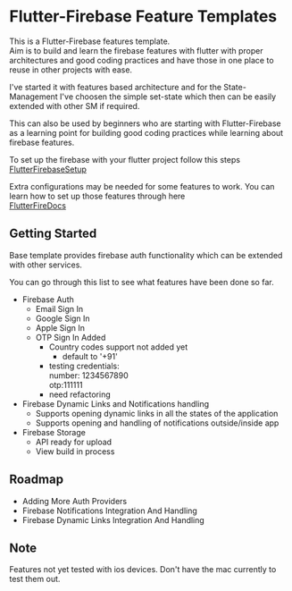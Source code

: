 # Flutter-Firebase Feature Templates

This is a Flutter-Firebase features template.</br>
Aim is to build and learn the firebase features with flutter with proper architectures and good coding practices and have those in one place to reuse in other projects with ease.

I've started it with features based architecture and for the State-Management I've choosen the simple set-state which then can be easily extended with other SM if required.</br>

This can also be used by beginners who are starting with Flutter-Firebase as a learning point for building good coding practices while learning about firebase features.

To set up the firebase with your flutter project follow this steps
[FlutterFirebaseSetup](https://firebase.google.com/docs/flutter/setup?platform=android)

Extra configurations may be needed for some features to work. You can learn how to set up those features through here</br>
[FlutterFireDocs](https://firebase.flutter.dev/)

## Getting Started

Base template provides firebase auth functionality which can be extended with other services.

You can go through this list to see what features have been done so far.



* Firebase Auth
  * Email Sign In
  * Google Sign In
  * Apple Sign In 
  * OTP Sign In Added
     * Country codes support not added yet
        * default to '+91'
     * testing credentials:              
            number: 1234567890</br>
            otp:111111
     * need refactoring
* Firebase Dynamic Links and Notifications handling
  * Supports opening dynamic links in all the states of the application
  * Supports opening and handling of notifications outside/inside app
* Firebase Storage
  * API ready for upload
  * View build in process
     


## Roadmap

* Adding More Auth Providers
* Firebase Notifications Integration And Handling
* Firebase Dynamic Links Integration And Handling


## Note
Features not yet tested with ios devices. Don't have the mac currently to test them out.
<!-- ## Contributing

If you would like to contribute to this project then please follow the guidelines for contributing.

* File an issue first if you would like to request a new feature , improve the current feature , want to contribute to any feature or add an new feature.
* Follow the practices that we are using in the project while working on a feature. -->
<!-- 
### For New Feature

If you're working on new feature or a sub-feature then follow this methods for contributing.

* Build your new feature/sub-feature in a new branch originating from either master branch or the feature specific branch
    * eg. Adding a new feature
          * Branch would be named like "firebase_featurename" ,like "firebase_auth","firebase_storage"
* Bullet list
              * Nested bullet
                  * Sub-nested bullet etc    
    
  * eg. Adding a new sub-feature. -->
  
      
  
<!-- 

### For Features with different State-Management -->


